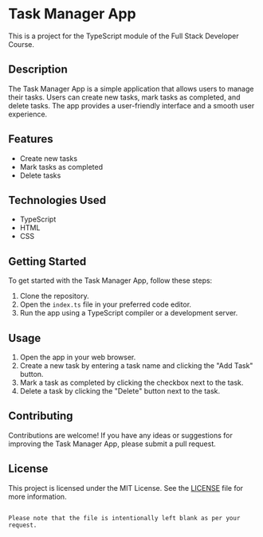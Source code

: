 # Task Manager App

This is a project for the TypeScript module of the Full Stack Developer Course.

## Description

The Task Manager App is a simple application that allows users to manage their tasks. Users can create new tasks, mark tasks as completed, and delete tasks. The app provides a user-friendly interface and a smooth user experience.

## Features

- Create new tasks
- Mark tasks as completed
- Delete tasks

## Technologies Used

- TypeScript
- HTML
- CSS

## Getting Started

To get started with the Task Manager App, follow these steps:

1. Clone the repository.
2. Open the `index.ts` file in your preferred code editor.
3. Run the app using a TypeScript compiler or a development server.

## Usage

1. Open the app in your web browser.
2. Create a new task by entering a task name and clicking the "Add Task" button.
3. Mark a task as completed by clicking the checkbox next to the task.
4. Delete a task by clicking the "Delete" button next to the task.

## Contributing

Contributions are welcome! If you have any ideas or suggestions for improving the Task Manager App, please submit a pull request.

## License

This project is licensed under the MIT License. See the [LICENSE](./LICENSE) file for more information.
```

Please note that the file is intentionally left blank as per your request.